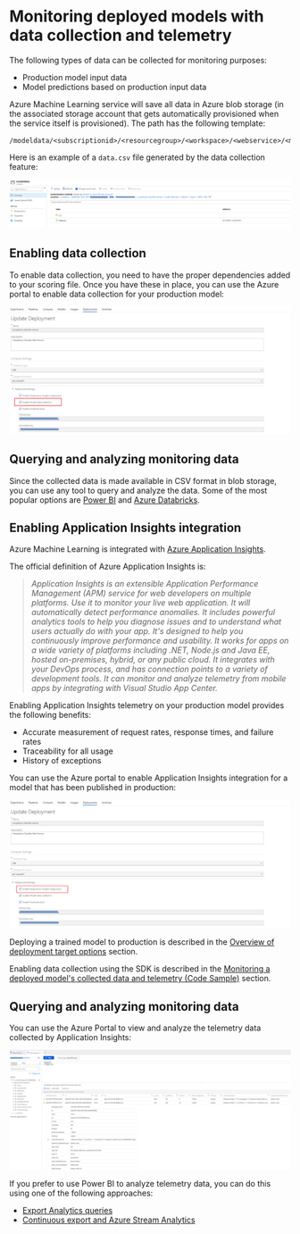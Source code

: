 # Monitoring deployed models with data collection and telemetry

The following types of data can be collected for monitoring purposes:

- Production model input data
- Model predictions based on production input data

Azure Machine Learning service will save all data in Azure blob storage (in the associated storage account that gets automatically provisioned when the service itself is provisioned). The path has the following template:

```
/modeldata/<subscriptionid>/<resourcegroup>/<workspace>/<webservice>/<model>/<version>/<identifier>/<year>/<month>/<day>/data.csv
```

Here is an example of a `data.csv` file generated by the data collection feature:

![Azure Machine Learning service data collection](./media/azureml-data-collection-blob.png)

## Enabling data collection

To enable data collection, you need to have the proper dependencies added to your scoring file. Once you have these in place, you can use the Azure portal to enable data collection for your production model:

![Enable production model data collection in Azure portal](./media/azureml-data-collection-enable.png)

## Querying and analyzing monitoring data

Since the collected data is made available in CSV format in blob storage, you can use any tool to query and analyze the data. Some of the most popular options are [Power BI](https://powerbi.microsoft.com/desktop/) and [Azure Databricks](https://azure.microsoft.com/services/databricks/).

## Enabling Application Insights integration

Azure Machine Learning is integrated with [Azure Application Insights](https://docs.microsoft.com/azure/azure-monitor/app/app-insights-overview).

The official definition of Azure Application Insights is:

> _Application Insights is an extensible Application Performance Management (APM) service for web developers on multiple platforms. Use it to monitor your live web application. It will automatically detect performance anomalies. It includes powerful analytics tools to help you diagnose issues and to understand what users actually do with your app. It's designed to help you continuously improve performance and usability. It works for apps on a wide variety of platforms including .NET, Node.js and Java EE, hosted on-premises, hybrid, or any public cloud. It integrates with your DevOps process, and has connection points to a variety of development tools. It can monitor and analyze telemetry from mobile apps by integrating with Visual Studio App Center._

Enabling Application Insights telemetry on your production model provides the following benefits:

- Accurate measurement of request rates, response times, and failure rates
- Traceability for all usage
- History of exceptions

You can use the Azure portal to enable Application Insights integration for a model that has been published in production:

![Enable Application Insights integration in Azure Machine Learning](./media/azureml-telemetry-enable.png)

Deploying a trained model to production is described in the [Overview of deployment target options](../model-deployment/deployment-target-options.md) section.

Enabling data collection using the SDK is described in the [Monitoring a deployed model's collected data and telemetry (Code Sample)](./monitoring-data-and-telemetry-code-sample.md) section.

## Querying and analyzing monitoring data

You can use the Azure Portal to view and analyze the telemetry data collected by Application Insights:

![View Application Insights telemetry data in Azure Portal](./media/azureml-telemetry-azure-portal.png)

If you prefer to use Power BI to analyze telemetry data, you can do this using one of the following approaches:

- [Export Analytics queries](https://docs.microsoft.com/azure/azure-monitor/app/export-power-bi#export-analytics-queries)
- [Continuous export and Azure Stream Analytics](https://docs.microsoft.com/azure/azure-monitor/app/export-stream-analytics)